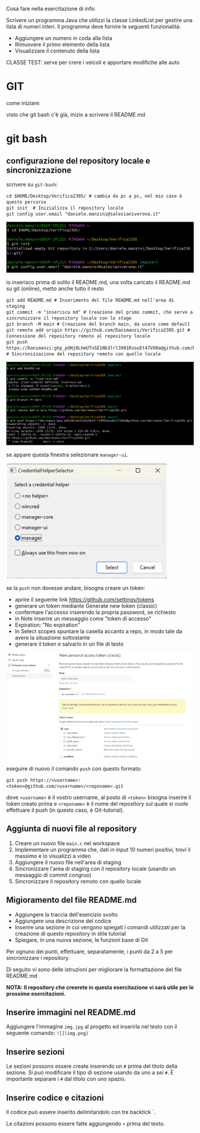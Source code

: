 Cosa fare nella esercitazione di info: 

Scrivere un programma Java che utilizzi la classe LinkedList per gestire una lista di numeri interi. Il programma deve fornire le seguenti funzionalità:
-	Aggiungere un numero in coda alla lista
-	Rimuovere il primo elemento della lista
-	Visualizzare il contenuto della lista

CLASSE TEST:
serve per crere i veicoli e apportare modifiche alle auto 


# GIT 

come iniziare:

visto che git bash c'è già, inizio a scrivere il README.md 

# git bash 

## configurazione del repository locale e sincronizzazione 

scrivere su `git-bash`: 

```
cd $HOME/Desktop/Verifica2305/ # cambia da pc a pc, nel mio caso è questo percorso 
git init  # Inizializza il repository locale 
git config user.email "daniele.manzini@salesianiverona.it"
```

![cattura1](cattura1.png)

io inserisco prima di solito il README.md, una volta caricato il README.md su git (online), metto anche tutto il resto 

```
git add README.md # Inserimento del file README.md nell'area di staging
git commit -m "inserisco md" # Creazione del primo commit, che serve a sincronizzare il repository locale con lo stage 
git branch -M main # Creazione del branch main, da usare come default 
git remote add origin https://github.com/Danimanzi/Verifica2305.git # Connessione del repository remoto al repository locale
git push https://Danimanzi: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@github.com/Danimanzi/Verifica2305.git # Sincronizzazione del repository remoto con quello locale
```

![cattura2](cattura2.png)

se appare questa finestra selezionare `manager-ui`. 

![manager-ui](manager-ui.png)


se la `push` non dovesse andare, bisogna creare un token: 

- aprire il seguente link https://github.com/settings/tokens
- generare un token mediante Generate new token (classic)
- confermare l'accesso inserendo la propria password, se richiesto
- in Note inserire un messaggio come "token di accesso"
- Expiration: "No expiration"
- In Select scopes spuntare la casella accanto a repo, in modo tale da avere la situazione sottostante
- generare il token e salvarlo in un file di testo

![token](token.png)

eseguire di nuovo il comando `push` con questo formato: 
```
git push https://<username>:<token>@github.com/<username>/<reponame>.git
```
dove `<username>` è il vostro username, al posto di `<token>` bisogna inserire il token creato prima e `<reponame>` è il nome del repository sul quale si vuole effettuare il push (in questo caso, <reponame> è Git-tutorial).


## Aggiunta di nuovi file al repository

1. Creare un nuovo file `main.c` nel workspace
2. Implementare un programma che, dati in input 10 numeri positivi, trovi il massimo e lo visualizzi a video
3. Aggiungere il nuovo file nell'area di staging
4. Sincronizzare l'area di staging con il repository locale (usando un messaggio di commit congruo)
5. Sincronizzare il repository remoto con quello locale 


## Migioramento del file README.md
- Aggiungere la traccia dell'esercizio svolto
- Aggiungere una descrizione del codice
- Inserire una sezione in cui vengono spiegati i comandi utilizzati per la creazione di questo repository in stile tutorial
- Spiegare, in una nuova sezione, le funzioni base di Git

Per ognuno dei punti, effettuare, separatamente, i punti da 2 a 5 per sincronizzare i repository.

Di seguito vi sono delle istruzioni per migliorare la formattazione del file README.md

**NOTA: Il repository che creerete in questa esercitazione vi sarà utile per le prossime esercitazioni.**

## Inserire immagini nel README.md
Aggiungere l'immagine `img.jpg` al progetto ed inserirla nel testo con il seguente comando:
```![](img.png)```

## Inserire sezioni
Le sezioni possono essere create inserendo un `#` prima del titolo della sezione. Si può modificare il tipo di sezione usando da uno a sei `#`. È importante separare i `#` dal titolo con uno spazio.

## Inserire codice e citazioni
Il codice può essere inserito delimitandolo con tre backtick `.

Le citazioni possono essere fatte aggiungendo `>` prima del testo.


























